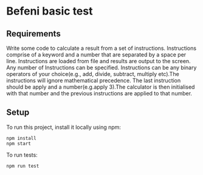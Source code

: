 # Befeni basic test

## Requirements

Write some code to calculate a result from a set of instructions.
Instructions comprise of a keyword and a number that are separated by a space per line.
Instructions are loaded from file and results are output to the screen.
Any number of Instructions can be specified.
Instructions can be any binary operators of your choice(e.g., add, divide, subtract, multiply etc).The instructions will ignore mathematical precedence.
The last instruction should be apply and a number(e.g.apply 3).The calculator is then initialised with that number and the previous instructions are applied to that number.

## Setup

To run this project, install it locally using npm:

```
npm install
npm start
```

To run tests:

```
npm run test
```
